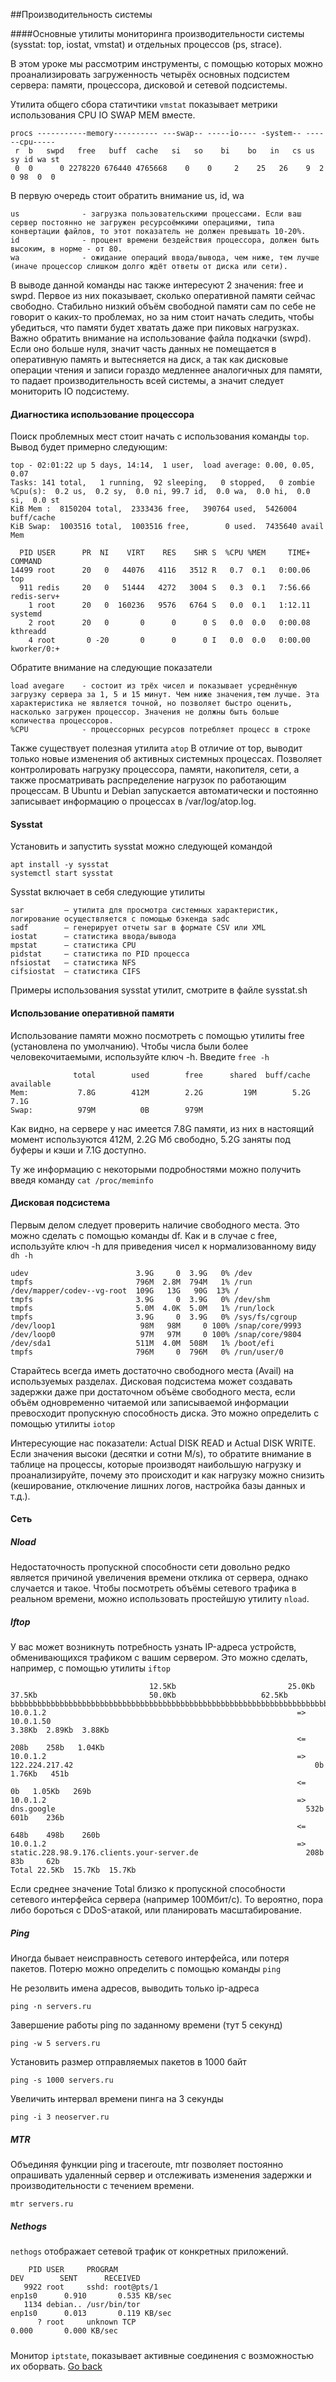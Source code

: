 ##Производительность системы

####Основные утилиты мониторинга производительности системы (sysstat: top, iostat, vmstat) и отдельных процессов (ps, strace).

В этом уроке мы рассмотрим инструменты, с помощью которых можно проанализировать загруженность четырёх основных 
подсистем сервера: памяти, процессора, дисковой и сетевой подсистемы.

Утилита общего сбора статичтики ```vmstat``` показывает метрики использования CPU IO SWAP MEM вместе.
```shell script
procs -----------memory---------- ---swap-- -----io---- -system-- ------cpu-----
 r  b   swpd   free   buff  cache   si   so    bi    bo   in   cs us sy id wa st
 0  0      0 2278220 676440 4765668    0    0     2    25   26    9  2  0 98  0  0
```
В первую очередь стоит обратить внимание us, id, wa
```shell script
us              - загрузка пользовательскими процессами. Если ваш сервер постоянно не загружен ресурсоёмкими операциями, типа конвертации файлов, то этот показатель не должен превышать 10-20%.
id              - процент времени бездействия процессора, должен быть высоким, в норме - от 80.
wa              - ожидание операций ввода/вывода, чем ниже, тем лучше (иначе процессор слишком долго ждёт ответы от диска или сети).
```
В выводе данной команды нас также интересуют 2 значения: free и swpd. 
Первое из них показывает, сколько оперативной памяти сейчас свободно. Стабильно низкий объём свободной памяти сам по 
себе не говорит о каких-то проблемах, но за ним стоит начать следить, чтобы убедиться, что памяти будет хватать даже 
при пиковых нагрузках. Важно обратить внимание на использование файла подкачки (swpd). Если оно больше нуля, значит 
часть данных не помещается в оперативную память и вытесняется на диск, а так как дисковые операции чтения и записи 
гораздо медленнее аналогичных для памяти, то падает производительность всей системы, а значит следует мониторить IO 
подсистему.

#### Диагностика использование процессора
Поиск проблемных мест стоит начать с использования команды ```top```. Вывод будет примерно следующим:
~~~shell script
top - 02:01:22 up 5 days, 14:14,  1 user,  load average: 0.00, 0.05, 0.07
Tasks: 141 total,   1 running,  92 sleeping,   0 stopped,   0 zombie
%Cpu(s):  0.2 us,  0.2 sy,  0.0 ni, 99.7 id,  0.0 wa,  0.0 hi,  0.0 si,  0.0 st
KiB Mem :  8150204 total,  2333436 free,   390764 used,  5426004 buff/cache
KiB Swap:  1003516 total,  1003516 free,        0 used.  7435640 avail Mem 

  PID USER      PR  NI    VIRT    RES    SHR S  %CPU %MEM     TIME+ COMMAND    
14499 root      20   0   44076   4116   3512 R   0.7  0.1   0:00.06 top        
  911 redis     20   0   51444   4272   3004 S   0.3  0.1   7:56.66 redis-serv+
    1 root      20   0  160236   9576   6764 S   0.0  0.1   1:12.11 systemd    
    2 root      20   0       0      0      0 S   0.0  0.0   0:00.08 kthreadd   
    4 root       0 -20       0      0      0 I   0.0  0.0   0:00.00 kworker/0:+
~~~

Обратите внимание на следующие показатели
```shell script
load avegare    - состоит из трёх чисел и показывает усреднённую загрузку сервера за 1, 5 и 15 минут. Чем ниже значения,тем лучше. Эта характеристика не является точной, но позволяет быстро оценить, насколько загружен процессор. Значения не должны быть больше количества процессоров.
%CPU            - процессорных ресурсов потребляет процесс в строке
```

Также существует полезная утилита ```atop```  В отличие от top, выводит только новые изменения об активных системных 
процессах. Позволяет контролировать нагрузку процессора, памяти, накопителя, сети, а также просматривать распределение 
нагрузок по работающим процессам. В Ubuntu и Debian запускается автоматически и постоянно записывает информацию о 
процессах в /var/log/atop.log.

#### Sysstat
Установить и запустить sysstat можно следующей командой
~~~shell script
apt install -y sysstat
systemctl start sysstat 
~~~

Sysstat включает в себя следующие утилиты

~~~
sar         — утилита для просмотра системных характеристик, логирование осуществляется с помощью бэкенда sadc
sadf        — генерирует отчеты sar в формате CSV или XML
iostat      — статистика ввода/вывода
mpstat      — статистика CPU
pidstat     — статистика по PID процесса
nfsiostat   — статистика NFS
cifsiostat  — статистика CIFS
~~~

Примеры использования sysstat утилит, смотрите в файле sysstat.sh

#### Использование оперативной памяти
Использование памяти можно посмотреть с помощью утилиты free (установлена по умолчанию). Чтобы числа были более 
человекочитаемыми, используйте ключ -h. Введите ```free -h```
~~~shell script
              total        used        free      shared  buff/cache   available
Mem:           7.8G        412M        2.2G         19M        5.2G        7.1G
Swap:          979M          0B        979M
~~~
Как видно, на сервере у нас имеется 7.8G памяти, из них в настоящий момент используются 412M, 2.2G Мб свободно, 
5.2G заняты под буферы и кэши и 7.1G доступно.

Ту же информацию с некоторыми подробностями можно получить введя команду ```cat /proc/meminfo```

#### Дисковая подсистема
Первым делом следует проверить наличие свободного места. Это можно сделать с помощью команды df. Как и в случае с free, 
используйте ключ -h для приведения чисел к нормализованному виду ```dh -h```
~~~shell script
udev                        3.9G     0  3.9G   0% /dev
tmpfs                       796M  2.8M  794M   1% /run
/dev/mapper/codev--vg-root  109G   13G   90G  13% /
tmpfs                       3.9G     0  3.9G   0% /dev/shm
tmpfs                       5.0M  4.0K  5.0M   1% /run/lock
tmpfs                       3.9G     0  3.9G   0% /sys/fs/cgroup
/dev/loop1                   98M   98M     0 100% /snap/core/9993
/dev/loop0                   97M   97M     0 100% /snap/core/9804
/dev/sda1                   511M  4.0M  508M   1% /boot/efi
tmpfs                       796M     0  796M   0% /run/user/0
~~~

Старайтесь всегда иметь достаточно свободного места (Avail) на используемых разделах.
Дисковая подсистема может создавать задержки даже при достаточном объёме свободного места, если объём одновременно 
читаемой или записываемой информации превосходит пропускную способность диска. Это можно определить с помощью утилиты 
```iotop```

Интересующие нас показатели: Actual DISK READ и Actual DISK WRITE. Если значения высоки (десятки и сотни M/s), 
то обратите внимание в таблице на процессы, которые производят наибольшую нагрузку и проанализируйте, почему это 
происходит и как нагрузку можно снизить (кеширование, отключение лишних логов, настройка базы данных и т.д.).

#### Сеть

##### Nload
Недостаточность пропускной способности сети довольно редко является причиной увеличения времени отклика от сервера, 
однако случается и такое. Чтобы посмотреть объёмы сетевого трафика в реальном времени, можно использовать простейшую 
утилиту ```nload```.

##### Iftop
У вас может возникнуть потребность узнать IP-адреса устройств, обменивающихся трафиком с вашим сервером. 
Это можно сделать, например, с помощью утилиты ```iftop```
```shell script
                               12.5Kb                         25.0Kb                         37.5Kb                         50.0Kb                   62.5Kb
bbbbbbbbbbbbbbbbbbbbbbbbbbbbbbbbbbbbbbbbbbbbbbbbbbbbbbbbbbbbbbbbbbbbbbbbbbbbbbbbbbbbbbbbbbbbbbbbbbbbbbbbbbbbbbbbbbbbbbbbbbbbbbbbbbbbbbbbbbbbbbbb
10.0.1.2                                                        => 10.0.1.50                                                        3.38Kb  2.89Kb  3.88Kb
                                                                <=                                                                   208b    258b   1.04Kb
10.0.1.2                                                        => 122.224.217.42                                                      0b   1.76Kb   451b
                                                                <=                                                                     0b   1.05Kb   269b
10.0.1.2                                                        => dns.google                                                        532b    601b    236b
                                                                <=                                                                   648b    498b    260b
10.0.1.2                                                        => static.228.98.9.176.clients.your-server.de                        208b     83b     62b
Total 22.5Kb  15.7Kb  15.7Kb
```

Если среднее значение Total близко к пропускной способности сетевого интерфейса сервера (например 100Мбит/c). 
То вероятно, пора либо бороться с DDoS-атакой, или планировать масштабирование.

##### Ping
Иногда бывает неисправность сетевого интерфейса, или потеря пакетов. Потерю можно определить с помощью команды ```ping```

Не резолвить имена адресов, выводить только ip-адреса 
```
ping -n servers.ru
```
Завершение работы ping по заданному времени (тут 5 секунд)
```
ping -w 5 servers.ru
```
Установить размер отправляемых пакетов в 1000 байт 
```
ping -s 1000 servers.ru
```

Увеличить интервал времени пинга на 3 секунды
```
ping -i 3 neoserver.ru
```

##### MTR
Объединяя функции ping и traceroute, mtr позволяет постоянно опрашивать удаленный сервер и отслеживать изменения 
задержки и производительности с течением времени.

```
mtr servers.ru
```
##### Nethogs
```nethogs``` отображает сетевой трафик от конкретных приложений.
```shell script
    PID USER     PROGRAM                                                                                               DEV        SENT      RECEIVED       
   9922 root     sshd: root@pts/1                                                                                      enp1s0      0.910       0.535 KB/sec
   1134 debian.. /usr/bin/tor                                                                                          enp1s0      0.013       0.119 KB/sec
      ? root     unknown TCP                                                                                                       0.000       0.000 KB/sec
```
#####
Монитор ```iptstate```, показывает активные соединения с возможностью их оборвать. 
[Go back](https://github.com/AlexCollin/linux-short-lesson)